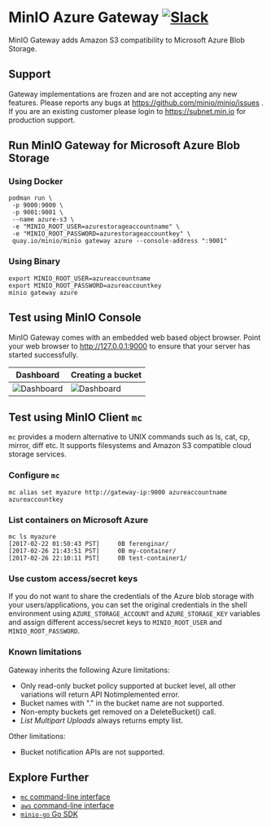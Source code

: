 # MinIO Azure Gateway [![Slack](https://slack.min.io/slack?type=svg)](https://slack.min.io)

MinIO Gateway adds Amazon S3 compatibility to Microsoft Azure Blob Storage.

## Support

Gateway implementations are frozen and are not accepting any new features. Please reports any bugs at <https://github.com/minio/minio/issues> . If you are an existing customer please login to <https://subnet.min.io> for production support.

## Run MinIO Gateway for Microsoft Azure Blob Storage

### Using Docker

```
podman run \
 -p 9000:9000 \
 -p 9001:9001 \
 --name azure-s3 \
 -e "MINIO_ROOT_USER=azurestorageaccountname" \
 -e "MINIO_ROOT_PASSWORD=azurestorageaccountkey" \
 quay.io/minio/minio gateway azure --console-address ":9001"
```

### Using Binary

```
export MINIO_ROOT_USER=azureaccountname
export MINIO_ROOT_PASSWORD=azureaccountkey
minio gateway azure
```

## Test using MinIO Console

MinIO Gateway comes with an embedded web based object browser. Point your web browser to <http://127.0.0.1:9000> to ensure that your server has started successfully.

| Dashboard                                                                                   | Creating a bucket                                                                           |
| -------------                                                                               | -------------                                                                               |
| ![Dashboard](https://github.com/minio/minio/blob/master/docs/screenshots/pic1.png?raw=true) | ![Dashboard](https://github.com/minio/minio/blob/master/docs/screenshots/pic2.png?raw=true) |

## Test using MinIO Client `mc`

`mc` provides a modern alternative to UNIX commands such as ls, cat, cp, mirror, diff etc. It supports filesystems and Amazon S3 compatible cloud storage services.

### Configure `mc`

```
mc alias set myazure http://gateway-ip:9000 azureaccountname azureaccountkey
```

### List containers on Microsoft Azure

```
mc ls myazure
[2017-02-22 01:50:43 PST]     0B ferenginar/
[2017-02-26 21:43:51 PST]     0B my-container/
[2017-02-26 22:10:11 PST]     0B test-container1/
```

### Use custom access/secret keys

If you do not want to share the credentials of the Azure blob storage with your users/applications, you can set the original credentials in the shell environment using `AZURE_STORAGE_ACCOUNT` and `AZURE_STORAGE_KEY` variables and assign different access/secret keys to `MINIO_ROOT_USER` and `MINIO_ROOT_PASSWORD`.

### Known limitations

Gateway inherits the following Azure limitations:

- Only read-only bucket policy supported at bucket level, all other variations will return API Notimplemented error.
- Bucket names with "." in the bucket name are not supported.
- Non-empty buckets get removed on a DeleteBucket() call.
- _List Multipart Uploads_ always returns empty list.

Other limitations:

- Bucket notification APIs are not supported.

## Explore Further

- [`mc` command-line interface](https://docs.min.io/docs/minio-client-quickstart-guide)
- [`aws` command-line interface](https://docs.min.io/docs/aws-cli-with-minio)
- [`minio-go` Go SDK](https://docs.min.io/docs/golang-client-quickstart-guide)
